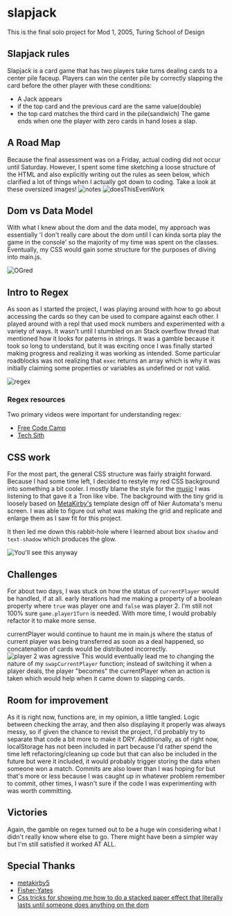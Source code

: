 # slapjack
This is the final solo project for Mod 1, 2005, Turing School of Design

## Slapjack rules
Slapjack is a card game that has two players take turns dealing cards to a center pile faceup. Players can win the center pile by correctly slapping the card before the other player with these conditions:
- A Jack appears
- if the top card and the previous card are the same value(double)
- the top card matches the third card in the pile(sandwich)
The game ends when one the player with zero cards in hand loses a slap.

## A Road Map
Because the final assessment was on a Friday, actual coding did not occur until Saturday. However, I spent some time sketching a loose structure of the HTML and also explicitly writing out the rules as seen below, which clarified a lot of things when I actually got down to coding. Take a look at these oversized images!
![notes](./assets/notes.jpg)
![doesThisEvenWork](./assets/sketch.jpg)

## Dom vs Data Model
With what I knew about the dom and the data model, my approach was essentially 'I don't really care about the dom until I can kinda sorta play the game in the console' so the majority of my time was spent on the classes. Eventually, my CSS would gain some structure for the purposes of diving into main.js.

![OGred](./assets/og-red.png)

## Intro to Regex
As soon as I started the project, I was playing around with how to go about accessing the cards so they can be used to compare against each other. I played around with a repl that used mock numbers and experimented with a variety of ways. It wasn't until I stumbled on an Stack overflow thread that mentioned how it looks for paterns in strings. It was a gamble because it took so long to understand, but it was exciting once I was finally started making progress and realizing it was working as intended. Some particular roadblocks was not realizing that `exec` returns an array which is why it was initially claiming some properties or variables as undefined or not valid.

![regex](./assets/regex-testing.png)


### Regex resources
Two primary videos were important for understanding regex:
- [Free Code Camp](https://www.youtube.com/watch?v=909NfO1St0A&t=197s)
- [Tech Sith](https://www.youtube.com/watch?v=rPNGB0ZLvdw&t=1s)

## CSS work
For the most part, the general CSS structure was fairly straight forward. Because I had some time left, I decided to restyle my red CSS background into something a bit cooler. I mostly blame the style for the [music](https://www.youtube.com/watch?v=9D2K2wvhinE) I was listening to that gave it a Tron like vibe. The background with the tiny grid is loosely based on [MetaKirby's](https://metakirby5.github.io/yorha/) template design off of Nier Automata's menu screen. I was able to figure out what was making the grid and replicate and enlarge them as I saw fit for this project.

It then led me down this rabbit-hole where I learned about box `shadow` and `text-shadow` which produces the glow.

![You'll see this anyway](./assets/final.png)

## Challenges
For about two days, I was stuck on how the status of `currentPlayer` would be handled, if at all. early iterations had me making a property of a boolean property where `true` was player one and `false` was player 2. I'm still not 100% sure `game.player1Turn` is needed. With more time, I would probably refactor it to make more sense.

currentPlayer would continue to haunt me in main.js where the status of current player was being transferred as soon as a deal happened, so concatenation of cards would be distributed incorrectly. 
![player 2 was agressive](./assets/captain.jpg)
This would eventually lead me to changing the nature of my `swapCurrentPlayer` function; instead of switching it when a player deals, the player "becomes" the currentPlayer when an action is taken which would help when it came down to slapping cards.

## Room for improvement
As it is right now, functions are, in my opinion, a little tangled. Logic between checking the array, and then also displaying it properly was always messy, so if given the chance to revisit the project, I'd probably try to separate that code a bit more to make it DRY. Additionally, as of right now, localStorage has not been included in part because I'd rather spend the time left refactoring/cleaning up code but that can also be included in the future but were it included, it would probably trigger storing the data when someone won a match. Commits are also lower than I was hoping for but that's more or less because I was caught up in whatever problem remember to commit, other times, I wasn't sure if the code I was experimenting with was worth committing.

## Victories
Again, the gamble on regex turned out to be a huge win considering what I didn't really know where else to go. There might have been a simpler way but I'm still satisfied it worked AT ALL.

## Special Thanks
- [metakirby5](https://github.com/metakirby5/yorha)
- [Fisher-Yates](https://en.wikipedia.org/wiki/Fisher%E2%80%93Yates_shuffle)
- [Css tricks for showing me how to do a stacked paper effect that literally lasts until someone does anything on the dom](https://css-tricks.com/snippets/css/stack-of-paper/)
